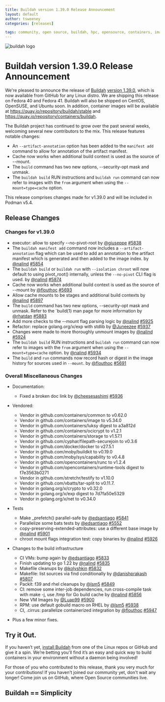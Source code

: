 ```yaml
---
title: Buildah version 1.39.0 Release Announcement
layout: default
author: tsweeney
categories: [releases]

tags: community, open source, buildah, hpc, opensource, containers, images, image
---
```

![buildah logo](https://buildah.io/images/buildah.png)

# Buildah version 1.39.0 Release Announcement

We're pleased to announce the release of [Buildah](https://github.com/containers/buildah) [version 1.39.0](https://github.com/containers/buildah/releases/tag/v1.39.0), which is now available from GitHub for any Linux distro.  We are shipping this release on Fedora 40 and Fedora 41.  Buildah will also be shipped on CentOS, OpenSUSE, and Ubuntu soon. In addition, container images will be available at https://quay.io/repository/buildah/stable and https://quay.io/repository/containers/buildah.

The Buildah project has continued to grow over the past several weeks, welcoming several new contributors to the mix.  This release features notable changes: 
<!--readmore -->
 * An `--artifact-annotation` option has been added to the `manifest add` command to allow for annotation of the artifact manifest.
* Cache now works when additional build context is used as the source of --mount.
* The `build` command has two new options, --security-opt mask and unmask.
* The `buildah build` RUN instructions and `buildah run` command can now refer to images with the `from` argument when using the `--mount=type=cache` option.

This release comprises changes made for v1.39.0 and will be included in Podman v5.4.

## Release Changes
### Changes for v1.39.0
   * executor: allow to specify --no-pivot-root by [@giuseppe](https://github.com/giuseppe) [#5838](https://github.com/containers/buildah/pull/5838)
   * The `buildah manifest add` command now includes a `--artifact-annotation` flag which can be used to add an annotation to the artifact manifest which is generated and then added to the image index. by [@nalind](https://github.com/nalind) [#5854](https://github.com/containers/buildah/pull/5854)
   * The `buildah build` or `buildah run` with `--isolation chroot` will now default to using pivot_root() internally, unless the `--no-pivot` CLI flag is used. by [@nalind](https://github.com/nalind) [#5874](https://github.com/containers/buildah/pull/5874)
   * Cache now works when additional build context is used as the source of --mount by [@flouthoc](https://github.com/flouthoc) [#5693](https://github.com/containers/buildah/pull/5693)
   * Allow cache mounts to be stages and additional build contexts by [@nalind](https://github.com/nalind) [#5897](https://github.com/containers/buildah/pull/5897)
   * The `build` command has two new options, --security-opt mask and unmask.  Refer to the `build(1) man page for more information by [@rhatdan](https://github.com/rhatdan) [#5883](https://github.com/containers/buildah/pull/5883)
   * Add more checks to the --mount flag parsing logic by [@nalind](https://github.com/nalind) [#5925](https://github.com/containers/buildah/pull/5925)
   * Refactor: replace golang.org/x/exp with stdlib by [@Juneezee](https://github.com/Juneezee) [#5937](https://github.com/containers/buildah/pull/5937)
   * Changes were made to more thoroughly unmount images by [@nalind](https://github.com/nalind) [#5924](https://github.com/containers/buildah/pull/5924)
   * The `buildah build` RUN instructions and `buildah run` command can now refer to images with the `from` argument when using the `--mount=type=cache` option. by [@nalind](https://github.com/nalind) [#5934](https://github.com/containers/buildah/pull/5934)
   * The `build` and `run` commands now record hash or digest in the image history for sources used in `--mount`. by [@flouthoc](https://github.com/flouthoc) [#5691](https://github.com/containers/buildah/pull/5691)
      
### Overall Miscellaneous Changes  
* Documentation:
   * Fixed a broken doc link by [@cheesesashimi](https://github.com/cheesesashimi) [#5936](https://github.com/containers/buildah/pull/5936)
  
* Vendored: 
   * Vendor in github.com/containers/common to v0.62.0
   * Vendor in github.com/containers/image to v5.34.0
   * Vendor in github.com/containers/luksy digest to a3a812d
   * Vendor in github.com/containers/ocicrypt to v1.2.1
   * Vendor in github.com/containers/storage to v1.57.1
   * Vendor in github.com/cyphar/filepath-securejoin to v0.3.6
   * Vendor in github.com/docker/docker to v27.5.1
   * Vendor in github.com/moby/buildkit to v0.19.0
   * Vendor in github.com/moby/sys/capability to v0.4.8
   * Vendor in github.com/opencontainers/runc to v1.2.4
   * Vendor in github.com/opencontainers/runtime-tools digest to f7e3563b0271
   * Vendor in github.com/stretchr/testify to v1.10.0
   * Vendor in github.com/vbatts/tar-split to v0.11.7.
   * Vendor in golang.org/x/crypto to v0.32.0
   * Vendor in golang.org/x/exp digest to 7d7fa50e5329
   * Vendor in golang.org/x/net to v0.34.0

* Tests
   * Make _prefetch() parallel-safe by [@edsantiago](https://github.com/edsantiago) [#5841](https://github.com/containers/buildah/pull/5841)
   * Parallelize some bats tests by [@edsantiago](https://github.com/edsantiago) [#5552](https://github.com/containers/buildah/pull/5552)   
   * copy-preserving-extended-attributes: use a different base image by [@nalind](https://github.com/nalind) [#5901](https://github.com/containers/buildah/pull/5901)
   * chroot mount flags integration test: copy binaries by [@nalind](https://github.com/nalind) [#5926](https://github.com/containers/buildah/pull/5926)

* Changes to the build infrastructure
   * CI VMs: bump again by [@edsantiago](https://github.com/edsantiago) [#5833](https://github.com/containers/buildah/pull/5833)
   * Finish updating to go 1.22 by [@nalind](https://github.com/nalind) [#5835](https://github.com/containers/buildah/pull/5835)
   * Makefile cleanups by [@kolyshkin](https://github.com/kolyshkin) [#5832](https://github.com/containers/buildah/pull/5832)
   * Makefile: list sources via find conditionally by [@danishprakash](https://github.com/danishprakash) [#5807](https://github.com/containers/buildah/pull/5807)
   * Packit: f39 and rhel cleanups by [@lsm5](https://github.com/lsm5) [#5849](https://github.com/containers/buildah/pull/5849)
   * CI: remove some inter-job dependencies, run cross-compile task with make -j, use /tmp for Go build cache by [@nalind](https://github.com/nalind) [#5856](https://github.com/containers/buildah/pull/5856)
   * New VM Images by [@Luap99](https://github.com/Luap99) [#5900](https://github.com/containers/buildah/pull/5900)
   * RPM: use default gobuild macro on RHEL by [@lsm5](https://github.com/lsm5) [#5938](https://github.com/containers/buildah/pull/5938)
   * CI, .cirrus: parallelize containerized integration by [@flouthoc](https://github.com/flouthoc) [#5947](https://github.com/containers/buildah/pull/5947)
   
* Plus a few minor fixes.

## Try it Out.
 
If you haven’t yet, [install Buildah](https://github.com/containers/buildah/blob/master/install.md) from one of the Linux repos or GitHub and give it a spin. We’re betting you'll find it’s an easy and quick way to build containers in your environment without a daemon being involved!

For those of you who contributed to this release, thank you very much for your contributions! If you haven't joined our community yet, don't wait any longer! Come join us on GitHub, where Open Source communities live.

## Buildah == Simplicity
